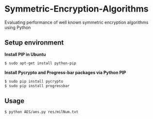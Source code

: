 # Symmetric-Encryption-Algorithms
Evaluating performance of well known symmetric encryption algorithms using Python

## Setup environment

**Install PIP in Ubuntu**
```sh
$ sudo apt-get install python-pip
```

**Install Pycrypto and Progress-bar packages via Python PIP**
```sh
$ sudo pip install pycrypto
$ sudo pip install progressbar
```

## Usage
```sh
$ python AES/aes.py res/milNum.txt
```